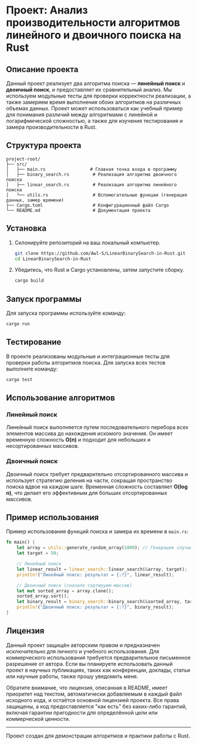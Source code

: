 
# Проект: Анализ производительности алгоритмов линейного и двоичного поиска на Rust

## Описание проекта

Данный проект реализует два алгоритма поиска — **линейный поиск** и **двоичный поиск**, и предоставляет их сравнительный анализ. Мы используем модульные тесты для проверки корректности реализации, а также замеряем время выполнения обоих алгоритмов на различных объемах данных. Проект может использоваться как учебный пример для понимания различий между алгоритмами с линейной и логарифмической сложностью, а также для изучения тестирования и замера производительности в Rust.

## Структура проекта

```plaintext
project-root/
├── src/
│   ├── main.rs                 # Главная точка входа в программу
│   ├── binary_search.rs         # Реализация алгоритма двоичного поиска
│   ├── linear_search.rs         # Реализация алгоритма линейного поиска
│   └── utils.rs                 # Вспомогательные функции (генерация данных, замер времени)
├── Cargo.toml                   # Конфигурационный файл Cargo
└── README.md                    # Документация проекта
```

## Установка

1. Склонируйте репозиторий на ваш локальный компьютер.
   ```bash
   git clone https://github.com/Awl-S/LinearBinarySearch-in-Rust.git
   cd LinearBinarySearch-in-Rust
   ```

2. Убедитесь, что Rust и Cargo установлены, затем запустите сборку.
   ```bash
   cargo build
   ```

## Запуск программы

Для запуска программы используйте команду:

```bash
cargo run
```

## Тестирование

В проекте реализованы модульные и интеграционные тесты для проверки работы алгоритмов поиска. Для запуска всех тестов выполните команду:

```bash
cargo test
```

## Использование алгоритмов

### Линейный поиск

Линейный поиск выполняется путем последовательного перебора всех элементов массива до нахождения искомого значения. Он имеет временную сложность **O(n)** и подходит для небольших и несортированных массивов.

### Двоичный поиск

Двоичный поиск требует предварительно отсортированного массива и использует стратегию деления на части, сокращая пространство поиска вдвое на каждом шаге. Временная сложность составляет **O(log n)**, что делает его эффективным для больших отсортированных массивов.

## Пример использования

Пример использования функций поиска и замера их времени в `main.rs`:

```rust
fn main() {
    let array = utils::generate_random_array(1000); // Генерация случайного массива
    let target = 50;

    // Линейный поиск
    let linear_result = linear_search::linear_search(&array, target);
    println!("Линейный поиск: результат = {:?}", linear_result);

    // Двоичный поиск (сначала сортируем массив)
    let mut sorted_array = array.clone();
    sorted_array.sort();
    let binary_result = binary_search::binary_search(&sorted_array, target);
    println!("Двоичный поиск: результат = {:?}", binary_result);
}
```

## Лицензия

Данный проект защищён авторским правом и предназначен исключительно для личного и учебного использования. Для коммерческого использования требуется предварительное письменное разрешение от автора. Если вы планируете использовать данный проект в научных публикациях, таких как конференции, доклады, статьи или научные работы, также прошу уведомить меня.

Обратите внимание, что лицензия, описанная в README, имеет приоритет над текстом, автоматически добавляемым в каждый файл исходного кода, и остаётся основной лицензией проекта. Все права защищены, а код предоставляется "как есть" без каких-либо гарантий, включая гарантии пригодности для определённой цели или коммерческой ценности.

---

Проект создан для демонстрации алгоритмов и практики работы с Rust.
